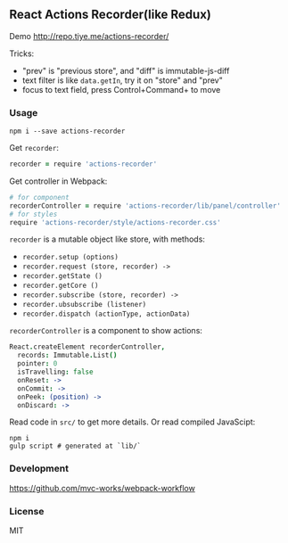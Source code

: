 
React Actions Recorder(like Redux)
----

Demo http://repo.tiye.me/actions-recorder/

Tricks:

* "prev" is "previous store", and "diff" is immutable-js-diff
* text filter is like `data.getIn`, try it on "store" and "prev"
* focus to text field, press Control+Command+<direction> to move

### Usage

```
npm i --save actions-recorder
```

Get `recorder`:

```coffee
recorder = require 'actions-recorder'
```

Get controller in Webpack:

```coffee
# for component
recorderController = require 'actions-recorder/lib/panel/controller'
# for styles
require 'actions-recorder/style/actions-recorder.css'
```

`recorder` is a mutable object like store, with methods:

* `recorder.setup (options)`
* `recorder.request (store, recorder) ->`
* `recorder.getState ()`
* `recorder.getCore ()`
* `recorder.subscribe (store, recorder) ->`
* `recorder.ubsubscribe (listener)`
* `recorder.dispatch (actionType, actionData)`

`recorderController` is a component to show actions:

```coffee
React.createElement recorderController,
  records: Immutable.List()
  pointer: 0
  isTravelling: false
  onReset: ->
  onCommit: ->
  onPeek: (position) ->
  onDiscard: ->
```

Read code in `src/` to get more details. Or read compiled JavaScipt:

```
npm i
gulp script # generated at `lib/`
```

### Development

https://github.com/mvc-works/webpack-workflow

### License

MIT
